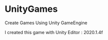 # UnityGames

Create Games Using Unity GameEngine

I created this game with Unity Editor : 2020.1.4f
